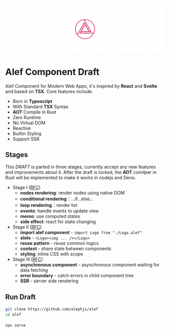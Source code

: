 ![Alef Component Draft](./assets/banner.svg)

# Alef Component Draft

Alef Component for Modern Web Apps, it's inspired by **React** and **Svelte** and based on **TSX**. Core features include:

- Born in **Typescript**
- With Standard **TSX** Syntax
- **AOT** Compile in Rust
- Zero Runtime
- No Virtual DOM
- Reactive
- Builtin Styling
- Support SSR

## Stages
This *DRAFT* is parted in three stages, currently accept any new features and improvements about it. After the draft is locked, the **AOT** comilper in Rust will be implemented to make it works in nodejs and Deno.

- Stage I ([RFC](https://github.com/alephjs/alef-component-draft/issues/3))
  - **nodes rendering**: render nodes using native DOM
  - **conditional rendering**：...if...else...
  - **loop rendering**：render list
  - **events**: handle events to update view
  - **memo**: use computed states
  - **side effect**: react for state changing
- Stage II ([RFC](https://github.com/alephjs/alef-component-draft/issues/4))
  - **import alef component** - `import Logo from "./Logo.alef"`
  - **slots** - `<Logo><img ... /></Logo>`
  - **reuse pattern** - reuse common logics
  - **context** - share state between components
  - **styling**: inline CSS with scope
- Stage III ([RFC](https://github.com/alephjs/alef-component-draft/issues/5))
  - **asynchronous component** - asynchronous component waiting for data fetching
  - **error boundary** - catch errors in child component tree
  - **SSR** - server side rendering 

## Run Draft

```bash
git clone https://github.com/alephjs/alef
cd alef

npx serve
```

